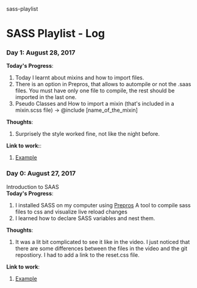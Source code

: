 sass-playlist

# SASS Playlist - Log

### Day 1: August 28, 2017    

**Today's Progress**:   
1. Today I learnt about mixins and how to import files.  
2. There is an option in Prepros, that allows to autompile or not the .saas files. You must have only one file to compile, the rest should be imported in the last one.  
3. Pseudo Classes and How to import a mixin (that's included in a mixin.scss file) -> @include [name_of_the_mixin]  

**Thoughts**:     
1. Surprisely the style worked fine, not like the night before.    

**Link to work:**:     
1. [Example](https://link)
### Day 0: August 27, 2017  
Introduction to SAAS  
**Today's Progress**:   
1. I installed SASS on my computer using [Prepros](https://prepros.io/downloads) A tool to compile sass files to css and visualize live reload changes  
2. I learned how to declare SASS variables and nest them.  

**Thoughts**:    
1. It was a lit bit complicated to see it like in the video. I just noticed that there are some differences between the files in the video and the git repostiory. I had to add a link to the reset.css file.  

**Link to work**:     
1. [Example](https://link)
